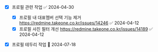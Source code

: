 


- [x] 프로필 관련 작업 ✅ 2024-04-30
	- [x] 프로필 내 대표멤버 선택 기능 제거 https://redmine.takeone.co.kr/issues/14246 ✅ 2024-04-12
	- [x] 프로필 사진 필터 개선 https://redmine.takeone.co.kr/issues/14189 ✅ 2024-04-12
- [x] 프로필 테두리 작업 📅 2024-07-18 


